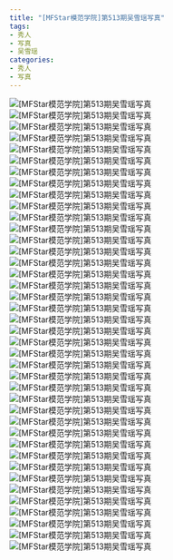 ```yaml
---
title: "[MFStar模范学院]第513期吴雪瑶写真"
tags: 
- 秀人
- 写真
- 吴雪瑶
categories:
- 秀人
- 写真
---
```


![[MFStar模范学院]第513期吴雪瑶写真](https://img.ilovese.xyz/1734715848105.webp)
![[MFStar模范学院]第513期吴雪瑶写真](https://img.ilovese.xyz/1734715849855.webp)
![[MFStar模范学院]第513期吴雪瑶写真](https://img.ilovese.xyz/1734715851751.webp)
![[MFStar模范学院]第513期吴雪瑶写真](https://img.ilovese.xyz/1734715853520.webp)
![[MFStar模范学院]第513期吴雪瑶写真](https://img.ilovese.xyz/1734715855206.webp)
![[MFStar模范学院]第513期吴雪瑶写真](https://img.ilovese.xyz/1734715856611.webp)
![[MFStar模范学院]第513期吴雪瑶写真](https://img.ilovese.xyz/1734715857999.webp)
![[MFStar模范学院]第513期吴雪瑶写真](https://img.ilovese.xyz/1734715859744.webp)
![[MFStar模范学院]第513期吴雪瑶写真](https://img.ilovese.xyz/1734715861272.webp)
![[MFStar模范学院]第513期吴雪瑶写真](https://img.ilovese.xyz/1734715863210.webp)
![[MFStar模范学院]第513期吴雪瑶写真](https://img.ilovese.xyz/1734715865114.webp)
![[MFStar模范学院]第513期吴雪瑶写真](https://img.ilovese.xyz/1734715866800.webp)
![[MFStar模范学院]第513期吴雪瑶写真](https://img.ilovese.xyz/1734715868541.webp)
![[MFStar模范学院]第513期吴雪瑶写真](https://img.ilovese.xyz/1734715870492.webp)
![[MFStar模范学院]第513期吴雪瑶写真](https://img.ilovese.xyz/1734715871908.webp)
![[MFStar模范学院]第513期吴雪瑶写真](https://img.ilovese.xyz/1734715873173.webp)
![[MFStar模范学院]第513期吴雪瑶写真](https://img.ilovese.xyz/1734715875158.webp)
![[MFStar模范学院]第513期吴雪瑶写真](https://img.ilovese.xyz/1734715876968.webp)
![[MFStar模范学院]第513期吴雪瑶写真](https://img.ilovese.xyz/1734715878742.webp)
![[MFStar模范学院]第513期吴雪瑶写真](https://img.ilovese.xyz/1734715880482.webp)
![[MFStar模范学院]第513期吴雪瑶写真](https://img.ilovese.xyz/1734715882255.webp)
![[MFStar模范学院]第513期吴雪瑶写真](https://img.ilovese.xyz/1734715884109.webp)
![[MFStar模范学院]第513期吴雪瑶写真](https://img.ilovese.xyz/1734715885512.webp)
![[MFStar模范学院]第513期吴雪瑶写真](https://img.ilovese.xyz/1734715887319.webp)
![[MFStar模范学院]第513期吴雪瑶写真](https://img.ilovese.xyz/1734715888726.webp)
![[MFStar模范学院]第513期吴雪瑶写真](https://img.ilovese.xyz/1734715890489.webp)
![[MFStar模范学院]第513期吴雪瑶写真](https://img.ilovese.xyz/1734715891834.webp)
![[MFStar模范学院]第513期吴雪瑶写真](https://img.ilovese.xyz/1734715893531.webp)
![[MFStar模范学院]第513期吴雪瑶写真](https://img.ilovese.xyz/1734715895219.webp)
![[MFStar模范学院]第513期吴雪瑶写真](https://img.ilovese.xyz/1734715897010.webp)
![[MFStar模范学院]第513期吴雪瑶写真](https://img.ilovese.xyz/1734715898962.webp)
![[MFStar模范学院]第513期吴雪瑶写真](https://img.ilovese.xyz/1734715900580.webp)
![[MFStar模范学院]第513期吴雪瑶写真](https://img.ilovese.xyz/1734715902232.webp)
![[MFStar模范学院]第513期吴雪瑶写真](https://img.ilovese.xyz/1734715903993.webp)
![[MFStar模范学院]第513期吴雪瑶写真](https://img.ilovese.xyz/1734715905653.webp)
![[MFStar模范学院]第513期吴雪瑶写真](https://img.ilovese.xyz/1734715906908.webp)
![[MFStar模范学院]第513期吴雪瑶写真](https://img.ilovese.xyz/1734715908844.webp)
![[MFStar模范学院]第513期吴雪瑶写真](https://img.ilovese.xyz/1734715910603.webp)
![[MFStar模范学院]第513期吴雪瑶写真](https://img.ilovese.xyz/1734715912508.webp)
![[MFStar模范学院]第513期吴雪瑶写真](https://img.ilovese.xyz/1734715914080.webp)
